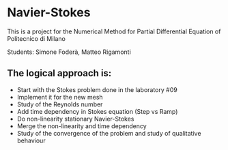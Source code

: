 # Navier-Stokes
This is a project for the Numerical Method for Partial Differential Equation of Politecnico di Milano

Students: Simone Foderà, Matteo Rigamonti

## The logical approach is:
- Start with the Stokes problem done in the laboratory #09
- Implement it for the new mesh
- Study of the Reynolds number
- Add time dependency in Stokes equation (Step vs Ramp)
- Do non-linearity stationary Navier-Stokes
- Merge the non-linearity and time dependency
- Study of the convergence of the problem and study of qualitative behaviour
